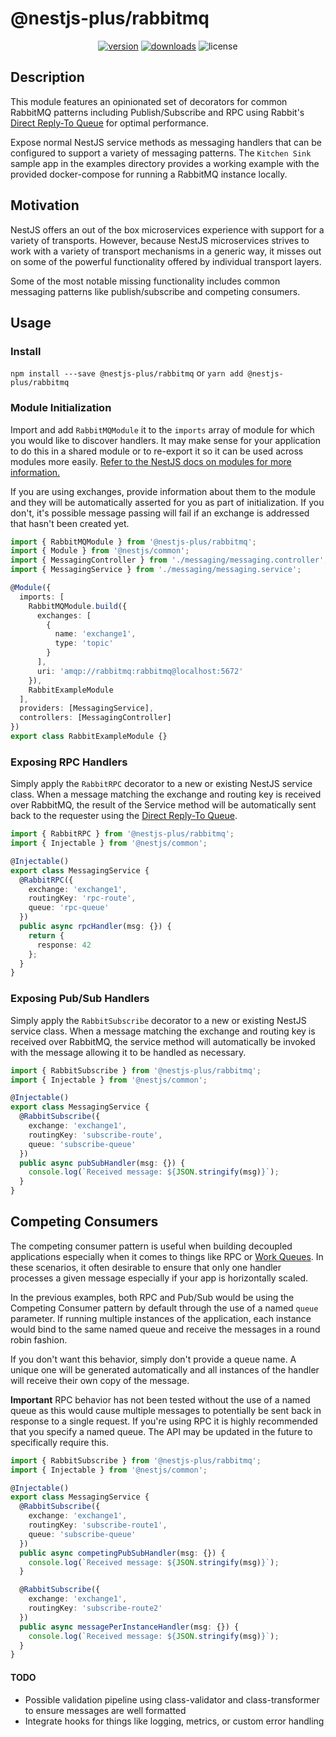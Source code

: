 # @nestjs-plus/rabbitmq

<p align="center">
<a href="https://www.npmjs.com/package/@nestjs-plus/rabbitmq"><img src="https://img.shields.io/npm/v/@nestjs-plus/rabbitmq.svg?style=flat" alt="version" /></a>
<a href="https://www.npmjs.com/package/@nestjs-plus/rabbitmq"><img alt="downloads" src="https://img.shields.io/npm/dt/@nestjs-plus/rabbitmq.svg?style=flat"></a>
<img alt="license" src="https://img.shields.io/npm/l/@nestjs-plus/rabbitmq.svg">
</p>

## Description

This module features an opinionated set of decorators for common RabbitMQ patterns including Publish/Subscribe and RPC using Rabbit's [Direct Reply-To Queue](https://www.rabbitmq.com/direct-reply-to.html) for optimal performance.

Expose normal NestJS service methods as messaging handlers that can be configured to support a variety of messaging patterns. The `Kitchen Sink` sample app in the examples directory provides a working example with the provided docker-compose for running a RabbitMQ instance locally.

## Motivation

NestJS offers an out of the box microservices experience with support for a variety of transports. However, because NestJS microservices strives to work with a variety of transport mechanisms in a generic way, it misses out on some of the powerful functionality offered by individual transport layers.

Some of the most notable missing functionality includes common messaging patterns like publish/subscribe and competing consumers.

## Usage

### Install

`npm install ---save @nestjs-plus/rabbitmq`
or
`yarn add @nestjs-plus/rabbitmq`

### Module Initialization

Import and add `RabbitMQModule` it to the `imports` array of module for which you would like to discover handlers. It may make sense for your application to do this in a shared module or to re-export it so it can be used across modules more easily. [Refer to the NestJS docs on modules for more information.](https://docs.nestjs.com/modules)

If you are using exchanges, provide information about them to the module and they will be automatically asserted for you as part of initialization. If you don't, it's possible message passing will fail if an exchange is addressed that hasn't been created yet.

```typescript
import { RabbitMQModule } from '@nestjs-plus/rabbitmq';
import { Module } from '@nestjs/common';
import { MessagingController } from './messaging/messaging.controller';
import { MessagingService } from './messaging/messaging.service';

@Module({
  imports: [
    RabbitMQModule.build({
      exchanges: [
        {
          name: 'exchange1',
          type: 'topic'
        }
      ],
      uri: 'amqp://rabbitmq:rabbitmq@localhost:5672'
    }),
    RabbitExampleModule
  ],
  providers: [MessagingService],
  controllers: [MessagingController]
})
export class RabbitExampleModule {}
```

### Exposing RPC Handlers

Simply apply the `RabbitRPC` decorator to a new or existing NestJS service class. When a message matching the exchange and routing key is received over RabbitMQ, the result of the Service method will be automatically sent back to the requester using the [Direct Reply-To Queue](https://www.rabbitmq.com/direct-reply-to.html).

```typescript
import { RabbitRPC } from '@nestjs-plus/rabbitmq';
import { Injectable } from '@nestjs/common';

@Injectable()
export class MessagingService {
  @RabbitRPC({
    exchange: 'exchange1',
    routingKey: 'rpc-route',
    queue: 'rpc-queue'
  })
  public async rpcHandler(msg: {}) {
    return {
      response: 42
    };
  }
}
```

### Exposing Pub/Sub Handlers

Simply apply the `RabbitSubscribe` decorator to a new or existing NestJS service class. When a message matching the exchange and routing key is received over RabbitMQ, the service method will automatically be invoked with the message allowing it to be handled as necessary.

```typescript
import { RabbitSubscribe } from '@nestjs-plus/rabbitmq';
import { Injectable } from '@nestjs/common';

@Injectable()
export class MessagingService {
  @RabbitSubscribe({
    exchange: 'exchange1',
    routingKey: 'subscribe-route',
    queue: 'subscribe-queue'
  })
  public async pubSubHandler(msg: {}) {
    console.log(`Received message: ${JSON.stringify(msg)}`);
  }
}
```

## Competing Consumers

The competing consumer pattern is useful when building decoupled applications especially when it comes to things like RPC or [Work Queues](https://www.rabbitmq.com/tutorials/tutorial-two-javascript.html). In these scenarios, it often desirable to ensure that only one handler processes a given message especially if your app is horizontally scaled.

In the previous examples, both RPC and Pub/Sub would be using the Competing Consumer pattern by default through the use of a named `queue` parameter. If running multiple instances of the application, each instance would bind to the same named queue and receive the messages in a round robin fashion.

If you don't want this behavior, simply don't provide a queue name. A unique one will be generated automatically and all instances of the handler will receive their own copy of the message.

**Important** RPC behavior has not been tested without the use of a named queue as this would cause multiple messages to potentially be sent back in response to a single request. If you're using RPC it is highly recommended that you specify a named queue. The API may be updated in the future to specifically require this.

```typescript
import { RabbitSubscribe } from '@nestjs-plus/rabbitmq';
import { Injectable } from '@nestjs/common';

@Injectable()
export class MessagingService {
  @RabbitSubscribe({
    exchange: 'exchange1',
    routingKey: 'subscribe-route1',
    queue: 'subscribe-queue'
  })
  public async competingPubSubHandler(msg: {}) {
    console.log(`Received message: ${JSON.stringify(msg)}`);
  }

  @RabbitSubscribe({
    exchange: 'exchange1',
    routingKey: 'subscribe-route2'
  })
  public async messagePerInstanceHandler(msg: {}) {
    console.log(`Received message: ${JSON.stringify(msg)}`);
  }
}
```

#### TODO

- Possible validation pipeline using class-validator and class-transformer to ensure messages are well formatted
- Integrate hooks for things like logging, metrics, or custom error handling
